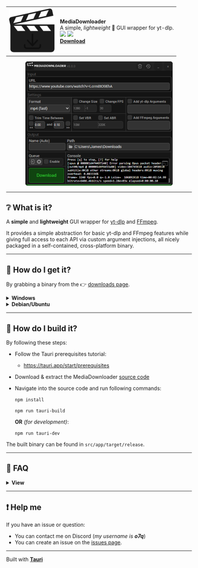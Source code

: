 <div align="center">
    <table>
        <tr>
            <td>
                <img src="docs/images/icon.png" width="125px">
            </td>
            <td>
                <strong>MediaDownloader</strong>
                <br>
                A simple, <i>lightweight</i> 🍃 GUI wrapper for yt-dlp.
                <br>
                <img src="https://img.shields.io/github/downloads/o7q/MediaDownloader/total?logo=github&label=Downloads&color=%232fd653">
                <img src="https://img.shields.io/github/languages/code-size/o7q/MediaDownloader?logo=github&label=Code%20Size&color=%23b65cff">
                <br>
                <strong><a href="">Download</a></strong>
            </td>
        </tr>
    </table>
    <img src="docs/images/interface.png" style="width: 400px;">
</div>

---

## ❔ What is it?

A **simple** and **lightweight** GUI wrapper for [yt-dlp](https://github.com/yt-dlp/yt-dlp) and [FFmpeg](https://ffmpeg.org).

It provides a simple abstraction for basic yt-dlp and FFmpeg features while giving full access to each API via custom argument injections, all nicely packaged in a self-contained, cross-platform binary.

---

## 💽 How do I get it?

By grabbing a binary from the 👉 [downloads page](https://github.com/o7q/MediaDownloader/releases).

<details>
<summary><strong>Windows</strong></summary>

Simply run `MediaDownloader.exe`. It will automatically install all depenencies into the `MediaDownloader/bin` directory.

</details>

<details>
<summary><strong>Debian/Ubuntu</strong></summary>

To use MediaDownloader on Debian/Ubuntu. You need to install **yt-dlp** and **FFmpeg** manually.

- Install yt-dlp:
  - Download yt-dlp from:
    - https://github.com/yt-dlp/yt-dlp/releases
  - Rename the downloaded binary to `yt-dlp`
  - Place `yt-dlp` in your `/usr/local/bin` directory:
    ```
    sudo cp /<YOUR PATH TO>/yt-dlp /usr/local/bin/yt-dlp
    ```
    ```
    sudo chmod +x /usr/local/bin/yt-dlp
    ```

- Install FFmpeg:
  ```
  sudo apt install ffmpeg
  ```

You can verify you installed everything correctly by running `yt-dlp` and `ffmpeg` in the terminal.

`MediaDownloader_linux` should now work!

</details>

---

## 🔨 How do I build it?

By following these steps:
- Follow the Tauri prerequisites tutorial:
  - https://tauri.app/start/prerequisites

- Download & extract the MediaDownloader [source code](https://github.com/o7q/MediaDownloader/archive/refs/heads/main.zip)

- Navigate into the source code and run following commands:
    ```
    npm install
    ```
    ```
    npm run tauri-build
    ```
    **OR** *(for development)*:
    ```
    npm run tauri-dev
    ```

The built binary can be found in `src/app/target/release`.

---

## 📖 FAQ

<details>
<summary><strong>View</strong></summary>

### How do I use the custom arguments option?
- Every argument should be separated by a newline (`\n`) \
  *Examples:*
    ```
    -x
    --audio-format
    mp3
    ```

    ```
    -b:v
    10M
    -b:a
    320K
    ```

### How do I specify trim values?
- Trim values should be in the format of a timestamp \
  *Examples:*
  - `0:00` and `0:10`
  - `1:00` and `1:30`
  - `10` and `15`
  - `52:32` and `1:20:21`
  
### How do I specify bitrate values?
- Bitrate values should be a number, followed by a byte abbreviation \
  *Examples:*
  - `1G` (for gigabits)
  - `10M` (for megabits)
  - `320k` (for kilobits)

</details>

---

## ❗ Help me

If you have an issue or question:
- You can contact me on Discord (*my username is **o7q***)
- You can create an issue on the [issues page](https://github.com/o7q/MediaDownloader/issues).

---

Built with [**Tauri**](https://tauri.app)
